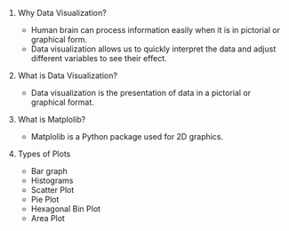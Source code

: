1. Why Data Visualization?
    * Human brain can process information easily when it is in pictorial or graphical form.
    * Data visualization allows us to quickly interpret the data and adjust different variables to see their effect.

2. What is Data Visualization?
    * Data visualization is the presentation of data in a pictorial or graphical format.

3. What is Matplolib?
    * Matplolib is a Python package used for 2D graphics.

4. Types of Plots
    * Bar graph
    * Histograms
    * Scatter Plot
    * Pie Plot
    * Hexagonal Bin Plot
    * Area Plot

